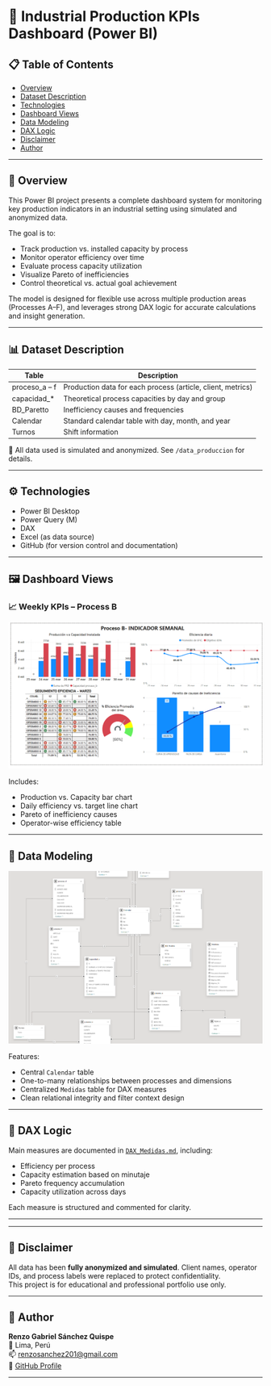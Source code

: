 # 🔧 Industrial Production KPIs Dashboard (Power BI)

## 📋 Table of Contents

- [Overview](#overview)
- [Dataset Description](#dataset-description)
- [Technologies](#technologies)
- [Dashboard Views](#dashboard-views)
- [Data Modeling](#data-modeling)
- [DAX Logic](#dax-logic)
- [Disclaimer](#disclaimer)
- [Author](#author)

---

## 🧠 Overview

This Power BI project presents a complete dashboard system for monitoring key production indicators in an industrial setting using simulated and anonymized data.

The goal is to:
- Track production vs. installed capacity by process
- Monitor operator efficiency over time
- Evaluate process capacity utilization
- Visualize Pareto of inefficiencies
- Control theoretical vs. actual goal achievement

The model is designed for flexible use across multiple production areas (Processes A–F), and leverages strong DAX logic for accurate calculations and insight generation.

---

## 📊 Dataset Description

| Table            | Description                                                  |
|------------------|--------------------------------------------------------------|
| proceso_a – f    | Production data for each process (article, client, metrics)  |
| capacidad_*      | Theoretical process capacities by day and group              |
| BD_Paretto       | Inefficiency causes and frequencies                          |
| Calendar         | Standard calendar table with day, month, and year            |
| Turnos           | Shift information                                            |

📁 All data used is simulated and anonymized. See `/data_produccion` for details.

---

## ⚙️ Technologies

- Power BI Desktop
- Power Query (M)
- DAX
- Excel (as data source)
- GitHub (for version control and documentation)

---

## 🖼️ Dashboard Views

### 📈 Weekly KPIs – Process B

![Dashboard KPIs](./screenshots/dashboard_kpi_semanal.png)

Includes:
- Production vs. Capacity bar chart
- Daily efficiency vs. target line chart
- Pareto of inefficiency causes
- Operator-wise efficiency table

---

## 🧩 Data Modeling

![Data Model](./screenshots/modelo_relacional_powerbi.png)

Features:
- Central `Calendar` table
- One-to-many relationships between processes and dimensions
- Centralized `Medidas` table for DAX measures
- Clean relational integrity and filter context design

---

## 📐 DAX Logic

Main measures are documented in [`DAX_Medidas.md`](./DAX_Medidas.md), including:

- Efficiency per process
- Capacity estimation based on minutaje
- Pareto frequency accumulation
- Capacity utilization across days

Each measure is structured and commented for clarity.

---
---

## 🔐 Disclaimer

All data has been **fully anonymized and simulated**. Client names, operator IDs, and process labels were replaced to protect confidentiality.  
This project is for educational and professional portfolio use only.

---

## 👤 Author

**Renzo Gabriel Sánchez Quispe**  
📍 Lima, Perú  
📫 renzosanchez201@gmail.com  
🔗 [GitHub Profile](https://github.com/renzosan25)

---
